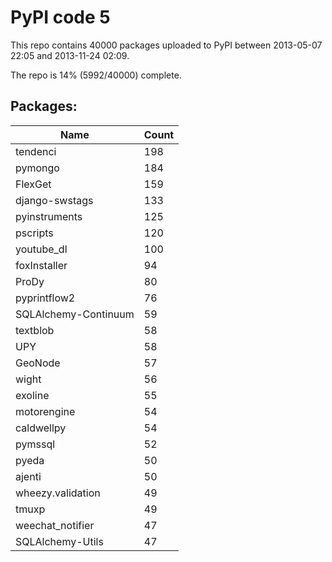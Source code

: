 # PyPI code 5

This repo contains 40000 packages uploaded to PyPI between 
2013-05-07 22:05 and 2013-11-24 02:09.

The repo is 14% (5992/40000) complete.

## Packages:

| Name  | Count |
| ----- | ----- |
| tendenci | 198 |
| pymongo | 184 |
| FlexGet | 159 |
| django-swstags | 133 |
| pyinstruments | 125 |
| pscripts | 120 |
| youtube_dl | 100 |
| foxInstaller | 94 |
| ProDy | 80 |
| pyprintflow2 | 76 |
| SQLAlchemy-Continuum | 59 |
| textblob | 58 |
| UPY | 58 |
| GeoNode | 57 |
| wight | 56 |
| exoline | 55 |
| motorengine | 54 |
| caldwellpy | 54 |
| pymssql | 52 |
| pyeda | 50 |
| ajenti | 50 |
| wheezy.validation | 49 |
| tmuxp | 49 |
| weechat_notifier | 47 |
| SQLAlchemy-Utils | 47 |


